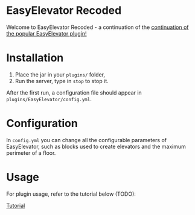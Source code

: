 # EasyElevator Recoded

Welcome to EasyElevator Recoded - a continuation of the [continuation of the popular EasyElevator plugin!](https://www.spigotmc.org/resources/easyelevator-1-11.40360/)


# Installation

1. Place the jar in your `plugins/` folder,
2. Run the server, type in `stop` to stop it.

After the first run, a configuration file should appear in `plugins/EasyElevator/config.yml`.


# Configuration

In `config.yml` you can change all the configurable parameters of EasyElevator, such as blocks used to create elevators and the maximum perimeter of a floor.


# Usage

For plugin usage, refer to the tutorial below (TODO):

[Tutorial](https://www.youtube.com/watch?v=SBeYzoQPbu8)
